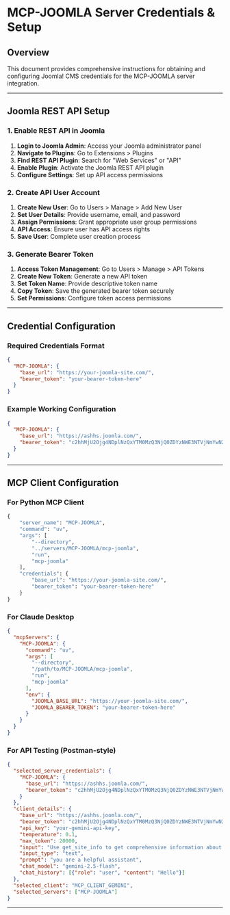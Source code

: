# MCP-JOOMLA Server Credentials & Setup

## Overview
This document provides comprehensive instructions for obtaining and configuring Joomla! CMS credentials for the MCP-JOOMLA server integration.

---

## Joomla REST API Setup

### 1. Enable REST API in Joomla
1. **Login to Joomla Admin**: Access your Joomla administrator panel
2. **Navigate to Plugins**: Go to Extensions > Plugins
3. **Find REST API Plugin**: Search for "Web Services" or "API"
4. **Enable Plugin**: Activate the Joomla REST API plugin
5. **Configure Settings**: Set up API access permissions

### 2. Create API User Account
1. **Create New User**: Go to Users > Manage > Add New User
2. **Set User Details**: Provide username, email, and password
3. **Assign Permissions**: Grant appropriate user group permissions
4. **API Access**: Ensure user has API access rights
5. **Save User**: Complete user creation process

### 3. Generate Bearer Token
1. **Access Token Management**: Go to Users > Manage > API Tokens
2. **Create New Token**: Generate a new API token
3. **Set Token Name**: Provide descriptive token name
4. **Copy Token**: Save the generated bearer token securely
5. **Set Permissions**: Configure token access permissions

---

## Credential Configuration

### Required Credentials Format
```json
{
  "MCP-JOOMLA": {
    "base_url": "https://your-joomla-site.com/",
    "bearer_token": "your-bearer-token-here"
  }
}
```

### Example Working Configuration
```json
{
  "MCP-JOOMLA": {
    "base_url": "https://ashhs.joomla.com/",
    "bearer_token": "c2hhMjU2Ojg4NDplNzQxYTM0MzQ3NjQ0ZDYzNWE3NTVjNmYwN2JkNTk3YjIwZjM3M2U5MjIzYzI3MzNkNTE1NTJhZjBjNDRlMWFj"
  }
}
```

---

## MCP Client Configuration

### For Python MCP Client
```python
{
    "server_name": "MCP-JOOMLA",
    "command": "uv",
    "args": [
        "--directory",
        "../servers/MCP-JOOMLA/mcp-joomla",
        "run",
        "mcp-joomla"
    ],
    "credentials": {
        "base_url": "https://your-joomla-site.com/",
        "bearer_token": "your-bearer-token-here"
    }
}
```

### For Claude Desktop
```json
{
  "mcpServers": {
    "MCP-JOOMLA": {
      "command": "uv",
      "args": [
        "--directory",
        "/path/to/MCP-JOOMLA/mcp-joomla",
        "run",
        "mcp-joomla"
      ],
      "env": {
        "JOOMLA_BASE_URL": "https://your-joomla-site.com/",
        "JOOMLA_BEARER_TOKEN": "your-bearer-token-here"
      }
    }
  }
}
```

### For API Testing (Postman-style)
```json
{
  "selected_server_credentials": {
    "MCP-JOOMLA": {
      "base_url": "https://ashhs.joomla.com/",
      "bearer_token": "c2hhMjU2Ojg4NDplNzQxYTM0MzQ3NjQ0ZDYzNWE3NTVjNmYwN2JkNTk3YjIwZjM3M2U5MjIzYzI3MzNkNTE1NTJhZjBjNDRlMWFj"
    }
  },
  "client_details": {
    "base_url": "https://ashhs.joomla.com/",
    "bearer_token": "c2hhMjU2Ojg4NDplNzQxYTM0MzQ3NjQ0ZDYzNWE3NTVjNmYwN2JkNTk3YjIwZjM3M2U5MjIzYzI3MzNkNTE1NTJhZjBjNDRlMWFj",
    "api_key": "your-gemini-api-key",
    "temperature": 0.1,
    "max_token": 20000,
    "input": "Use get_site_info to get comprehensive information about the Joomla site",
    "input_type": "text",
    "prompt": "you are a helpful assistant",
    "chat_model": "gemini-2.5-flash",
    "chat_history": [{"role": "user", "content": "Hello"}]
  },
  "selected_client": "MCP_CLIENT_GEMINI",
  "selected_servers": ["MCP-JOOMLA"]
}
```

---
